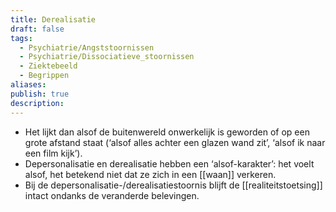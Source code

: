 ```yaml
---
title: Derealisatie
draft: false
tags:
  - Psychiatrie/Angststoornissen
  - Psychiatrie/Dissociatieve_stoornissen
  - Ziektebeeld
  - Begrippen
aliases: 
publish: true
description:
---
```

- Het lijkt dan alsof de buitenwereld onwerkelijk is geworden of op een grote afstand staat (‘alsof alles achter een glazen wand zit’, ‘alsof ik naar een film kijk’).
- Depersonalisatie en derealisatie hebben een ‘alsof-karakter’: het voelt alsof, het betekend niet dat ze zich in een [[waan]] verkeren.
- Bij de depersonalisatie-/derealisatiestoornis blijft de [[realiteitstoetsing]] intact ondanks de veranderde belevingen.
